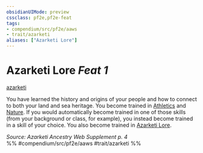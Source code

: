 ```yaml
---
obsidianUIMode: preview
cssclass: pf2e,pf2e-feat
tags:
- compendium/src/pf2e/aaws
- trait/azarketi
aliases: ["Azarketi Lore"]
---
```

# Azarketi Lore  *Feat 1*  
[azarketi](/rules/traits/azarketi-loag.md)  


You have learned the history and origins of your people and how to connect to both your land and sea heritage. You become trained in [Athletics](/compendium/skills.md#Athletics) and [Nature](/compendium/skills.md#Nature). If you would automatically become trained in one of those skills (from your background or class, for example), you instead become trained in a skill of your choice. You also become trained in [Azarketi Lore](/compendium/skills.md#Lore).

*Source: Azarketi Ancestry Web Supplement p. 4*  
%% #compendium/src/pf2e/aaws #trait/azarketi %%